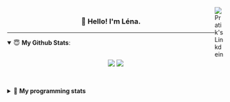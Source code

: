 <!--
<a href="https://twitter.com" target="_blank" rel="nofollow">
 <img align="right" alt="Pratik's Twitter" width="22px" src="https://cdn.jsdelivr.net/npm/simple-icons@v3/icons/twitter.svg" />
</a> 

-->
<a href="https://www.linkedin.com/in/lenagiacalone/" target="_blank" rel="nofollow">
 <img align="right" alt="Pratik's Linkdein" width="22px" src="https://cdn.jsdelivr.net/npm/simple-icons@v3/icons/linkedin.svg" />
</a>



<h3 align="center">👋 Hello! I'm Léna.</h3>

---

<!--
**lgiacalo/lgiacalo** is a ✨ _special_ ✨ repository because its `README.md` (this file) appears on your GitHub profile.

Here are some ideas to get you started:

- 🔭 I’m currently working on ...
- 🌱 I’m currently learning ...
- 👯 I’m looking to collaborate on ...
- 🤔 I’m looking for help with ...
- 💬 Ask me about ...
- 📫 How to reach me: ...
- 😄 Pronouns: ...
- ⚡ Fun fact: ...
-->

<details open>
 <summary> 😇 <b>My Github Stats</b>: </summary>
<br>
<p align = "center">
  <img src = "https://github-readme-stats.vercel.app/api?username=lgiacalo&show_icons=true&theme=nord" width="420">
  <img src = "https://github-readme-stats.vercel.app/api/top-langs/?username=lgiacalo&layout=compact&theme=nord">
</p>
 
<br>
<p align = "center">
  <imp src = "https://github-readme-stats.vercel.app/api/wakatime?username=lgiacalo&theme=nord">
</p>

</details>

<details>
 <summary>🤖 <b>My programming stats</b></summary>
 <br>
 
<!--START_SECTION:waka-->
![Lines of code](https://img.shields.io/badge/From%20Hello%20World%20I%27ve%20Written-966386%20lines%20of%20code-blue)

**🐱 My GitHub Data** 

> 🏆 1,070 Contributions in the Year 2021
 > 
> 📦 297.5 kB Used in GitHub's Storage 
 > 
> 🚫 Not Opted to Hire
 > 
> 📜 44 Public Repositories 
 > 
> 🔑 34 Private Repositories  
 > 
**I'm an Early 🐤** 

```text
🌞 Morning    134 commits    █████░░░░░░░░░░░░░░░░░░░░   20.94% 
🌆 Daytime    334 commits    █████████████░░░░░░░░░░░░   52.19% 
🌃 Evening    165 commits    ██████░░░░░░░░░░░░░░░░░░░   25.78% 
🌙 Night      7 commits      ░░░░░░░░░░░░░░░░░░░░░░░░░   1.09%

```
📅 **I'm Most Productive on Thursday** 

```text
Monday       102 commits    ████░░░░░░░░░░░░░░░░░░░░░   15.94% 
Tuesday      69 commits     ██░░░░░░░░░░░░░░░░░░░░░░░   10.78% 
Wednesday    133 commits    █████░░░░░░░░░░░░░░░░░░░░   20.78% 
Thursday     139 commits    █████░░░░░░░░░░░░░░░░░░░░   21.72% 
Friday       69 commits     ██░░░░░░░░░░░░░░░░░░░░░░░   10.78% 
Saturday     24 commits     █░░░░░░░░░░░░░░░░░░░░░░░░   3.75% 
Sunday       104 commits    ████░░░░░░░░░░░░░░░░░░░░░   16.25%

```


📊 **This Week I Spent My Time On** 

```text
⌚︎ Time Zone: Europe/Paris

💬 Programming Languages: 
JavaScript               19 hrs 54 mins      ███████████████████████░░   94.99% 
Markdown                 37 mins             ░░░░░░░░░░░░░░░░░░░░░░░░░   2.95% 
Other                    17 mins             ░░░░░░░░░░░░░░░░░░░░░░░░░   1.4% 
Bash                     7 mins              ░░░░░░░░░░░░░░░░░░░░░░░░░   0.6% 
Vue.js                   0 secs              ░░░░░░░░░░░░░░░░░░░░░░░░░   0.04%

🔥 Editors: 
VS Code                  20 hrs 57 mins      █████████████████████████   100.0%

🐱‍💻 Projects: 
augmentation_capital     19 hrs 45 mins      ███████████████████████░░   94.24% 
Work                     36 mins             ░░░░░░░░░░░░░░░░░░░░░░░░░   2.92% 
testPoc                  23 mins             ░░░░░░░░░░░░░░░░░░░░░░░░░   1.86% 
pappers-engine           9 mins              ░░░░░░░░░░░░░░░░░░░░░░░░░   0.79% 
pappers-importers        1 min               ░░░░░░░░░░░░░░░░░░░░░░░░░   0.12%

💻 Operating System: 
Mac                      20 hrs 57 mins      █████████████████████████   100.0%

```

**I Mostly Code in C** 

```text
C                        26 repos            ████████░░░░░░░░░░░░░░░░░   32.1% 
JavaScript               16 repos            █████░░░░░░░░░░░░░░░░░░░░   19.75% 
HTML                     8 repos             ██░░░░░░░░░░░░░░░░░░░░░░░   9.88% 
Shell                    8 repos             ██░░░░░░░░░░░░░░░░░░░░░░░   9.88% 
C++                      4 repos             █░░░░░░░░░░░░░░░░░░░░░░░░   4.94%

```


**Timeline**

![Chart not found](https://raw.githubusercontent.com/lgiacalo/lgiacalo/main/charts/bar_graph.png) 


 Last Updated on 18/11/2021
<!--END_SECTION:waka-->

</details>
